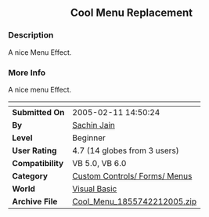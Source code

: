 ﻿<div align="center">

## Cool Menu Replacement


</div>

### Description

A nice Menu Effect.
 
### More Info
 
A nice menu Effect.


<span>             |<span>
---                |---
**Submitted On**   |2005-02-11 14:50:24
**By**             |[Sachin Jain](https://github.com/Planet-Source-Code/PSCIndex/blob/master/ByAuthor/sachin-jain.md)
**Level**          |Beginner
**User Rating**    |4.7 (14 globes from 3 users)
**Compatibility**  |VB 5\.0, VB 6\.0
**Category**       |[Custom Controls/ Forms/  Menus](https://github.com/Planet-Source-Code/PSCIndex/blob/master/ByCategory/custom-controls-forms-menus__1-4.md)
**World**          |[Visual Basic](https://github.com/Planet-Source-Code/PSCIndex/blob/master/ByWorld/visual-basic.md)
**Archive File**   |[Cool\_Menu\_1855742212005\.zip](https://github.com/Planet-Source-Code/sachin-jain-cool-menu-replacement__1-59058/archive/master.zip)








